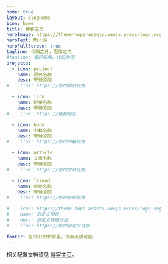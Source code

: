 ```yaml
---
home: true
layout: BlogHome
icon: home
title: 博客主页
heroImage: https://theme-hope-assets.vuejs.press/logo.svg
heroText: MiniW
heroFullScreen: true
tagline: 代码之外，思维之内
#tagline: 循环如曲，代码为词
projects:
  - icon: project
    name: 项目名称
    desc: 等待添加
#    link: https://你的项目链接

  - icon: link
    name: 链接名称
    desc: 等待添加
#    link: https://链接地址

  - icon: book
    name: 书籍名称
    desc: 等待添加
#    link: https://你的书籍链接

  - icon: article
    name: 文章名称
    desc: 等待添加
#    link: https://你的文章链接

  - icon: friend
    name: 伙伴名称
    desc: 等待添加
#    link: https://你的伙伴链接

#  - icon: https://theme-hope-assets.vuejs.press/logo.svg
#    name: 自定义项目
#    desc: 自定义详细介绍
#    link: https://你的自定义链接

footer: 在0和1的世界里，探索无限可能
---
```


[//]: # (这是一个博客主页的案例。)

[//]: # ()
[//]: # (要使用此布局，你应该在页面前端设置 `layout: BlogHome` 和 `home: true`。)

相关配置文档请见 [博客主页](https://theme-hope.vuejs.press/zh/guide/blog/home.html)。
